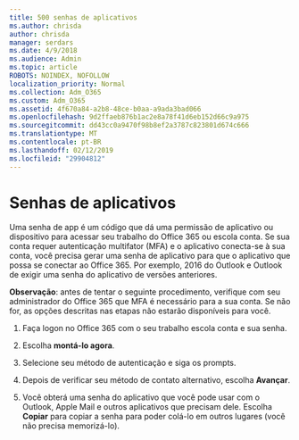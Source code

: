 ```yaml
---
title: 500 senhas de aplicativos
ms.author: chrisda
author: chrisda
manager: serdars
ms.date: 4/9/2018
ms.audience: Admin
ms.topic: article
ROBOTS: NOINDEX, NOFOLLOW
localization_priority: Normal
ms.collection: Adm_O365
ms.custom: Adm_O365
ms.assetid: 4f670a84-a2b8-48ce-b0aa-a9ada3bad066
ms.openlocfilehash: 9d2ffaeb876b1ac2e8a78f41d6eb152d66c9a975
ms.sourcegitcommit: dd43cc0a9470f98b8ef2a3787c823801d674c666
ms.translationtype: MT
ms.contentlocale: pt-BR
ms.lasthandoff: 02/12/2019
ms.locfileid: "29904812"
---
```

# <a name="app-passwords"></a>Senhas de aplicativos

Uma senha de app é um código que dá uma permissão de aplicativo ou dispositivo para acessar seu trabalho do Office 365 ou escola conta. Se sua conta requer autenticação multifator (MFA) e o aplicativo conecta-se à sua conta, você precisa gerar uma senha de aplicativo para que o aplicativo que possa se conectar ao Office 365. Por exemplo, 2016 do Outlook e Outlook de exigir uma senha do aplicativo de versões anteriores.
  
 **Observação**: antes de tentar o seguinte procedimento, verifique com seu administrador do Office 365 que MFA é necessário para a sua conta. Se não for, as opções descritas nas etapas não estarão disponíveis para você.
  
1. Faça logon no Office 365 com o seu trabalho escola conta e sua senha.
    
2. Escolha **montá-lo agora**.
    
3. Selecione seu método de autenticação e siga os prompts.
    
4. Depois de verificar seu método de contato alternativo, escolha **Avançar**.
    
5. Você obterá uma senha do aplicativo que você pode usar com o Outlook, Apple Mail e outros aplicativos que precisam dele. Escolha **Copiar** para copiar a senha para poder colá-lo em outros lugares (você não precisa memorizá-lo). 
    

